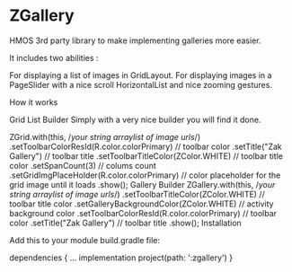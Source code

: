# ZGallery
HMOS 3rd party library to make implementing galleries more easier.

It includes two abilities :

For displaying a list of images in GridLayout.
For displaying images in a PageSlider with a nice scroll HorizontalList and nice zooming gestures.

How it works

Grid List Builder
Simply with a very nice builder you will find it done.

ZGrid.with(this, /*your string arraylist of image urls*/)
                .setToolbarColorResId(R.color.colorPrimary) // toolbar color
                .setTitle("Zak Gallery") // toolbar title
                .setToolbarTitleColor(ZColor.WHITE) // toolbar title color
                .setSpanCount(3) // colums count
                .setGridImgPlaceHolder(R.color.colorPrimary) // color placeholder for the grid image until it loads
                .show();
Gallery Builder
ZGallery.with(this, /*your string arraylist of image urls*/)
                .setToolbarTitleColor(ZColor.WHITE) // toolbar title color
                .setGalleryBackgroundColor(ZColor.WHITE) // activity background color
                .setToolbarColorResId(R.color.colorPrimary) // toolbar color
                .setTitle("Zak Gallery") // toolbar title
                .show();
Installation

Add this to your module build.gradle file:

dependencies {
  ...
    implementation project(path: ':zgallery')
}
